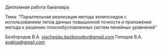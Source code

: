 Дипломная работа бакалавра

Тема:
"Параллельная реализация метода эллипсоидов с использованием типов данных повышенной точности и приложение метода к решению плохообусловленных систем линейных уравнений"

Безбородов В.А. vjacheslav.bezborodov@gmail.com
Голодов В.А. avaksa@gmail.com